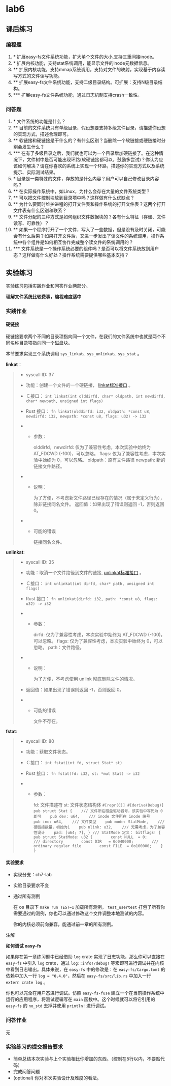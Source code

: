# lab6



## 课后练习

### 编程题

1. \* 扩展easy-fs文件系统功能，扩大单个文件的大小,支持三重间接inode。
2. \* 扩展内核功能，支持stat系统调用，能显示文件的inode元数据信息。
3. ** 扩展内核功能，支持mmap系统调用，支持对文件的映射，实现基于内存读写方式的文件读写功能。
4. ** 扩展easy-fs文件系统功能，支持二级目录结构。可扩展：支持N级目录结构。
5. *** 扩展easy-fs文件系统功能，通过日志机制支持crash一致性。

### 问答题

1. \* 文件系统的功能是什么？
2. ** 目前的文件系统只有单级目录，假设想要支持多级文件目录，请描述你设想的实现方式，描述合理即可。
3. ** 软链接和硬链接是干什么的？有什么区别？当删除一个软链接或硬链接时分别会发生什么？
4. *** 在有了多级目录之后，我们就也可以为一个目录增加硬链接了。在这种情况下，文件树中是否可能出现环路(软硬链接都可以，鼓励多尝试)？你认为应该如何解决？请在你喜欢的系统上实现一个环路，描述你的实现方式以及系统提示、实际测试结果。
5. \* 目录是一类特殊的文件，存放的是什么内容？用户可以自己修改目录内容吗？
6. ** 在实际操作系统中，如Linux，为什么会存在大量的文件系统类型？
7. ** 可以把文件控制块放到目录项中吗？这样做有什么优缺点？
8. ** 为什么要同时维护进程的打开文件表和操作系统的打开文件表？这两个打开文件表有什么区别和联系？
9. ** 文件分配的三种方式是如何组织文件数据块的？各有什么特征（存储、文件读写、可靠性）？
10. ** 如果一个程序打开了一个文件，写入了一些数据，但是没有及时关闭，可能会有什么后果？如果打开文件后，又进一步发出了读文件的系统调用，操作系统中各个组件是如何相互协作完成整个读文件的系统调用的？
11. *** 文件系统是一个操作系统必要的组件吗？是否可以将文件系统放到用户态？这样做有什么好处？操作系统需要提供哪些基本支持？

## 实验练习

实验练习包括实践作业和问答作业两部分。

**理解文件系统比较费事，编程难度适中**

### 实践作业

#### 硬链接

硬链接要求两个不同的目录项指向同一个文件，在我们的文件系统中也就是两个不同名称目录项指向同一个磁盘块。

本节要求实现三个系统调用 `sys_linkat、sys_unlinkat、sys_stat` 。

**linkat**：

> - syscall ID: 37
>
> - 功能：创建一个文件的一个硬链接， [linkat标准接口](https://linux.die.net/man/2/linkat) 。
>
> - Ｃ接口： `int linkat(int olddirfd, char* oldpath, int newdirfd, char* newpath, unsigned int flags)`
>
> - Rust 接口： `fn linkat(olddirfd: i32, oldpath: *const u8, newdirfd: i32, newpath: *const u8, flags: u32) -> i32`
>
> - - 参数：
>
>     olddirfd，newdirfd: 仅为了兼容性考虑，本次实验中始终为 AT_FDCWD (-100)，可以忽略。 flags: 仅为了兼容性考虑，本次实验中始终为 0，可以忽略。 oldpath：原有文件路径 newpath: 新的链接文件路径。
>
> - - 说明：
>
>     为了方便，不考虑新文件路径已经存在的情况（属于未定义行为），除非链接同名文件。 返回值：如果出现了错误则返回 -1，否则返回 0。
>
> - - 可能的错误
>
>     链接同名文件。

**unlinkat**:

> - syscall ID: 35
>
> - 功能：取消一个文件路径到文件的链接, [unlinkat标准接口](https://linux.die.net/man/2/unlinkat) 。
>
> - Ｃ接口： `int unlinkat(int dirfd, char* path, unsigned int flags)`
>
> - Rust 接口： `fn unlinkat(dirfd: i32, path: *const u8, flags: u32) -> i32`
>
> - - 参数：
>
>     dirfd: 仅为了兼容性考虑，本次实验中始终为 AT_FDCWD (-100)，可以忽略。 flags: 仅为了兼容性考虑，本次实验中始终为 0，可以忽略。 path：文件路径。
>
> - - 说明：
>
>     为了方便，不考虑使用 unlink 彻底删除文件的情况。
>
> - 返回值：如果出现了错误则返回 -1，否则返回 0。
>
> - - 可能的错误
>
>     文件不存在。

**fstat**:

> - syscall ID: 80
>
> - 功能：获取文件状态。
>
> - Ｃ接口： `int fstat(int fd, struct Stat* st)`
>
> - Rust 接口： `fn fstat(fd: i32, st: *mut Stat) -> i32`
>
> - - 参数：
>
>     fd: 文件描述符 st: 文件状态结构体 `#[repr(C)] #[derive(Debug)] pub struct Stat {    /// 文件所在磁盘驱动器号，该实验中写死为 0 即可    pub dev: u64,    /// inode 文件所在 inode 编号    pub ino: u64,    /// 文件类型    pub mode: StatMode,    /// 硬链接数量，初始为1    pub nlink: u32,    /// 无需考虑，为了兼容性设计    pad: [u64; 7], } /// StatMode 定义： bitflags! {    pub struct StatMode: u32 {        const NULL  = 0;        /// directory        const DIR   = 0o040000;        /// ordinary regular file        const FILE  = 0o100000;    } } `

#### 实验要求

- 实现分支：ch7-lab

- 实验目录要求不变

- 通过所有测例

  在 os 目录下 `make run TEST=1` 加载所有测例， `test_usertest` 打包了所有你需要通过的测例，你也可以通过修改这个文件调整本地测试的内容。

  你的内核必须前向兼容，能通过前一章的所有测例。

注解

**如何调试 easy-fs**

如果你在第一章练习题中已经借助 `log` crate 实现了日志功能，那么你可以直接在 `easy-fs` 中引入 `log` crate，通过 `log::info!/debug!` 等宏即可进行调试并在内核中看到日志输出。具体来说，在 `easy-fs` 中的修改是：在 `easy-fs/Cargo.toml` 的依赖中加入一行 `log = "0.4.0"`，然后在 `easy-fs/src/lib.rs` 中加入一行 `extern crate log` 。

你也可以完全在用户态进行调试。仿照 `easy-fs-fuse` 建立一个在当前操作系统中运行的应用程序，将测试逻辑写在 `main` 函数中。这个时候就可以将它引用的 `easy-fs` 的 `no_std` 去掉并使用 `println!` 进行调试。

### 问答作业

无

### 实验练习的提交报告要求

- 简单总结本次实验与上个实验相比你增加的东西。（控制在5行以内，不要贴代码）
- 完成问答问题
- (optional) 你对本次实验设计及难度的看法。